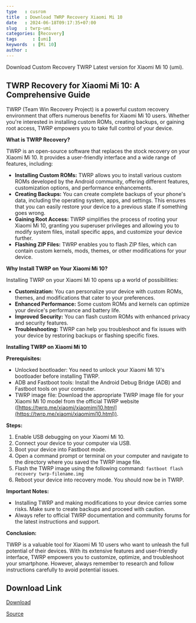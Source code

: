 ```yaml
---
type   : cusrom
title  : Download TWRP Recovery Xiaomi Mi 10
date   : 2024-06-18T09:17:35+07:00
slug   : twrp-umi
categories: [Recovery]
tags      : [umi]
keywords  : [Mi 10]
author : 
---
```


Download Custom Recovery TWRP Latest version for Xiaomi Mi 10 (umi).

## TWRP Recovery for Xiaomi Mi 10: A Comprehensive Guide

TWRP (Team Win Recovery Project) is a powerful custom recovery environment that offers numerous benefits for Xiaomi Mi 10 users. Whether you're interested in installing custom ROMs, creating backups, or gaining root access, TWRP empowers you to take full control of your device.

**What is TWRP Recovery?**

TWRP is an open-source software that replaces the stock recovery on your Xiaomi Mi 10. It provides a user-friendly interface and a wide range of features, including:

* **Installing Custom ROMs:** TWRP allows you to install various custom ROMs developed by the Android community, offering different features, customization options, and performance enhancements.
* **Creating Backups:** You can create complete backups of your phone's data, including the operating system, apps, and settings. This ensures that you can easily restore your device to a previous state if something goes wrong.
* **Gaining Root Access:** TWRP simplifies the process of rooting your Xiaomi Mi 10, granting you superuser privileges and allowing you to modify system files, install specific apps, and customize your device further.
* **Flashing ZIP Files:** TWRP enables you to flash ZIP files, which can contain custom kernels, mods, themes, or other modifications for your device.

**Why Install TWRP on Your Xiaomi Mi 10?**

Installing TWRP on your Xiaomi Mi 10 opens up a world of possibilities:

* **Customization:** You can personalize your device with custom ROMs, themes, and modifications that cater to your preferences.
* **Enhanced Performance:** Some custom ROMs and kernels can optimize your device's performance and battery life.
* **Improved Security:** You can flash custom ROMs with enhanced privacy and security features.
* **Troubleshooting:** TWRP can help you troubleshoot and fix issues with your device by restoring backups or flashing specific fixes.

**Installing TWRP on Xiaomi Mi 10**

**Prerequisites:**

* Unlocked bootloader: You need to unlock your Xiaomi Mi 10's bootloader before installing TWRP.
* ADB and Fastboot tools: Install the Android Debug Bridge (ADB) and Fastboot tools on your computer.
* TWRP image file: Download the appropriate TWRP image file for your Xiaomi Mi 10 model from the official TWRP website ([https://twrp.me/xiaomi/xiaomimi10.html](https://twrp.me/xiaomi/xiaomimi10.html)).

**Steps:**

1. Enable USB debugging on your Xiaomi Mi 10.
2. Connect your device to your computer via USB.
3. Boot your device into Fastboot mode.
4. Open a command prompt or terminal on your computer and navigate to the directory where you saved the TWRP image file.
5. Flash the TWRP image using the following command: `fastboot flash recovery twrp-filename.img`
6. Reboot your device into recovery mode. You should now be in TWRP.

**Important Notes:**

* Installing TWRP and making modifications to your device carries some risks. Make sure to create backups and proceed with caution.
* Always refer to official TWRP documentation and community forums for the latest instructions and support.

**Conclusion:**

TWRP is a valuable tool for Xiaomi Mi 10 users who want to unleash the full potential of their devices. With its extensive features and user-friendly interface, TWRP empowers you to customize, optimize, and troubleshoot your smartphone. However, always remember to research and follow instructions carefully to avoid potential issues.

## Download Link
[Download](https://dl.twrp.me/umi)

[Source](https://twrp.me/xiaomi/xiaomimi10.html)


